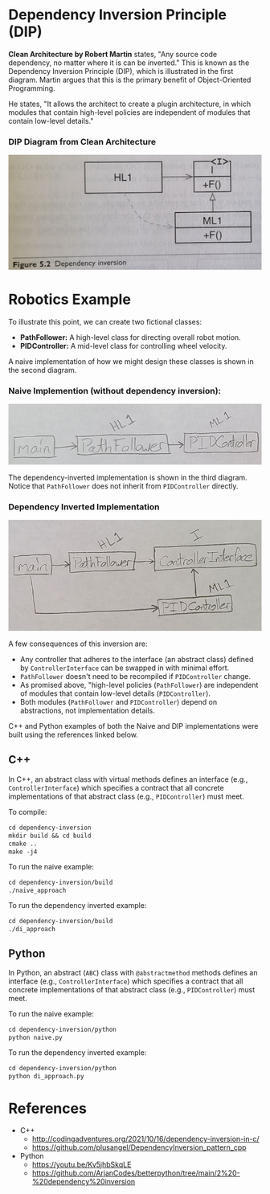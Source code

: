 # Dependency Inversion Principle (DIP)
**Clean Architecture by Robert Martin** states, "Any source code dependency, no matter where it is can be inverted." This is known as the Dependency Inversion Principle (DIP), which is illustrated in the first diagram. Martin argues that this is the primary benefit of Object-Oriented Programming.

He states, "It allows the architect to create a plugin architecture, in which modules that contain high-level policies are independent of modules that contain low-level details."

### DIP Diagram from Clean Architecture
![DIPDefinition](assets/clean_architecture_dip_p45.JPG)

# Robotics Example

To illustrate this point, we can create two fictional classes:
- **PathFollower:** A high-level class for directing overall robot motion.
- **PIDController:** A mid-level class for controlling wheel velocity.

A naive implementation of how we might design these classes is shown in the second diagram.
### Naive Implemention (without dependency inversion):
![NaiveDiagram](assets/naive.JPG)

The dependency-inverted implementation is shown in the third diagram. Notice that `PathFollower` does not inherit from `PIDController` directly.

### Dependency Inverted Implementation
![DIPDiagram](assets/dip.JPG)

A few consequences of this inversion are:
- Any controller that adheres to the interface (an abstract class) defined by `ControllerInterface` can be swapped in with minimal effort.
- `PathFollower` doesn't need to be recompiled if `PIDController` change.
- As promised above, "high-level policies (`PathFollower`) are independent of modules that contain low-level details (`PIDController`).
- Both modules (`PathFollower` and `PIDController`) depend on abstractions, not implementation details.

C++ and Python examples of both the Naive and DIP implementations were built using the references linked below.

## C++
In C++, an abstract class with virtual methods defines an interface (e.g., `ControllerInterface`) which specifies a contract that all concrete implementations of that abstract class (e.g., `PIDController`) must meet.

To compile:
```
cd dependency-inversion
mkdir build && cd build
cmake ..
make -j4
```
To run the naive example:
```
cd dependency-inversion/build
./naive_approach
```
To run the dependency inverted example:
```
cd dependency-inversion/build
./di_approach
```
## Python
In Python, an abstract (`ABC`) class with `@abstractmethod` methods defines an interface (e.g., `ControllerInterface`) which specifies a contract that all concrete implementations of that abstract class (e.g., `PIDController`) must meet.

To run the naive example:
```
cd dependency-inversion/python
python naive.py
```
To run the dependency inverted example:
```
cd dependency-inversion/python
python di_approach.py
```

# References
- C++
    - http://codingadventures.org/2021/10/16/dependency-inversion-in-c/
    - https://github.com/plusangel/DependencyInversion_pattern_cpp
- Python
    - https://youtu.be/Kv5jhbSkqLE
    - https://github.com/ArjanCodes/betterpython/tree/main/2%20-%20dependency%20inversion
